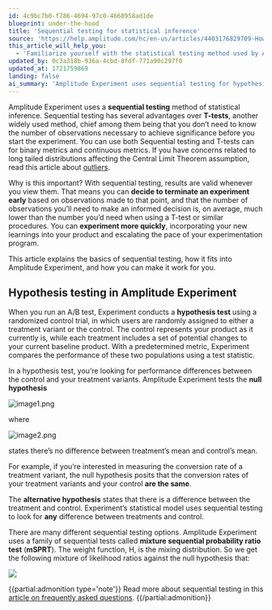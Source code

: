 ```yaml
---
id: 4c9bc7b0-f786-4694-97c0-4668958ad1de
blueprint: under-the-hood
title: 'Sequential testing for statistical inference'
source: 'https://help.amplitude.com/hc/en-us/articles/4403176829709-How-Amplitude-Experiment-uses-sequential-testing-for-statistical-inference'
this_article_will_help_you:
  - 'Familiarize yourself with the statistical testing method used by Amplitude Experiment'
updated_by: 0c3a318b-936a-4cbd-8fdf-771a90c297f0
updated_at: 1721759869
landing: false
ai_summary: 'Amplitude Experiment uses sequential testing for hypothesis testing in A/B tests. It allows you to make valid decisions as soon as observations are made, letting you end experiments early and make faster decisions, compared to traditional T-tests. Sequential testing is beneficial for binary and continuous metrics and can help you experiment more efficiently. Amplitude Experiment employs a mixture sequential probability ratio test (mSPRT) for sequential testing. This method enables you to detect any differences between treatment variants and the control group. The process is explained in detail in the technical documentation, helping you understand and apply sequential testing effectively.'
---
```

Amplitude Experiment uses a **sequential testing** method of statistical inference. Sequential testing has several advantages over **T-tests**, another widely used method, chief among them being that you don’t need to know the number of observations necessary to achieve significance before you start the experiment. You can use both Sequential testing and T-tests can for binary metrics and continuous metrics. If you have concerns related to long tailed distributions affecting the Central Limit Theorem assumption, read this article about [outliers](docs/feature-experiment/advanced-techniques/find-and-resolve-outliers-in-your-data). 

Why is this important? With sequential testing, results are valid whenever you view them. That means you can **decide to terminate an experiment early** based on observations made to that point, and that the number of observations you’ll need to make an informed decision is, on average, much lower than the number you’d need when using a T-test or similar procedures. You can **experiment more quickly**, incorporating your new learnings into your product and escalating the pace of your experimentation program.

This article explains the basics of sequential testing, how it fits into Amplitude Experiment, and how you can make it work for you.

## Hypothesis testing in Amplitude Experiment

When you run an A/B test, Experiment conducts a **hypothesis test** using a randomized control trial, in which users are randomly assigned to either a treatment variant or the control. The control represents your product as it currently is, while each treatment includes a set of potential changes to your current baseline product. With a predetermined metric, Experiment compares the performance of these two populations using a test statistic. 

In a hypothesis test, you’re looking for performance differences between the control and your treatment variants. Amplitude Experiment tests the **null hypothesis** 

![image1.png](/docs/output/img/under-the-hood/image1-png.png) 

where 

![image2.png](/docs/output/img/under-the-hood/image2-png.png) 

states there’s no difference between treatment’s mean and control’s mean.

For example, if you’re interested in measuring the conversion rate of a treatment variant, the null hypothesis posits that the conversion rates of your treatment variants and your control **are the same**.

The **alternative hypothesis** states that there is a difference between the treatment and control. Experiment’s statistical model uses sequential testing to look for **any** difference between treatments and control.

There are many different sequential testing options. Amplitude Experiment uses a family of sequential tests called **mixture sequential probability ratio test** (**mSPRT**). The weight function, H, is the mixing distribution. So we get the following mixture of likelihood ratios against the null hypothesis that:

![](statamic://asset::help_center_conversions::under-the-hood/equation.png)

{{partial:admonition type='note'}}
 Read more about sequential testing in this [article on frequently asked questions](/docs/faq/sequential-testing).
{{/partial:admonition}}
